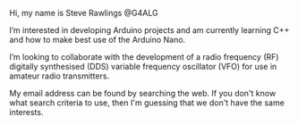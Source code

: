 Hi, my name is Steve Rawlings @G4ALG

I’m interested in developing Arduino projects and am currently learning C++ and how to make best use of the Arduino Nano.

I’m looking to collaborate with the development of a radio frequency (RF) digitally synthesised (DDS) variable frequency oscillator (VFO) for use in amateur radio transmitters.

My email address can be found by searching the web.  If you don't know what search criteria to use, then I'm guessing that we don't have the same interests.

<!---
G4ALG/G4ALG is a ✨ special ✨ repository because its `README.md` (this file) appears on your GitHub profile.
You can click the Preview link to take a look at your changes.
--->
